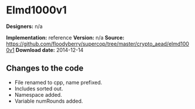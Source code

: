 # Elmd1000v1

**Designers:** n/a

**Implementation:** reference
**Version:** n/a
**Source:** https://github.com/floodyberry/supercop/tree/master/crypto_aead/elmd1000v1
**Download date:** 2014-12-14

## Changes to the code

* File renamed to cpp, name prefixed.
* Includes sorted out.
* Namespace added.
* Variable numRounds added.
